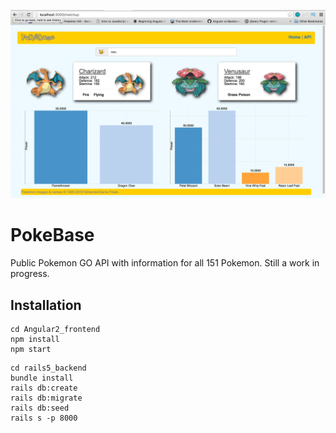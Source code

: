 ![Screenshot](screenshot.png)

# PokeBase

Public Pokemon GO API with information for all 151 Pokemon.
Still a work in progress.


## Installation

```
cd Angular2_frontend
npm install
npm start
```
```
cd rails5_backend
bundle install
rails db:create
rails db:migrate
rails db:seed
rails s -p 8000
```
